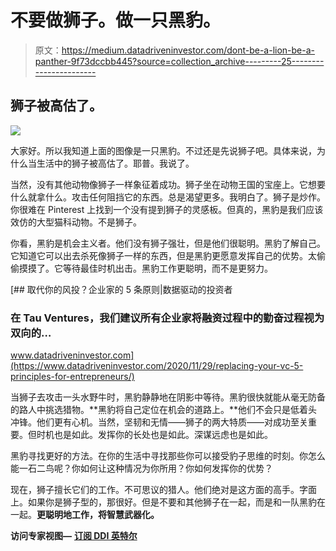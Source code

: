 # 不要做狮子。做一只黑豹。

> 原文：<https://medium.datadriveninvestor.com/dont-be-a-lion-be-a-panther-9f73dccbb445?source=collection_archive---------25----------------------->

## 狮子被高估了。

![](img/ac4ceaeb6cc7144cc9af7da481827d5a.png)

大家好。所以我知道上面的图像是一只黑豹。不过还是先说狮子吧。具体来说，为什么当生活中的狮子被高估了。耶普。我说了。

当然，没有其他动物像狮子一样象征着成功。狮子坐在动物王国的宝座上。它想要什么就拿什么。攻击任何阻挡它的东西。总是渴望更多。我明白了。狮子是炒作。你很难在 Pinterest 上找到一个没有提到狮子的灵感板。但真的，黑豹是我们应该效仿的大型猫科动物。不是狮子。

你看，黑豹是机会主义者。他们没有狮子强壮，但是他们很聪明。黑豹了解自己。它知道它可以出去杀死像狮子一样的东西，但是黑豹更愿意发挥自己的优势。太偷偷摸摸了。它等待最佳时机出击。黑豹工作更聪明，而不是更努力。

[](https://www.datadriveninvestor.com/2020/11/29/replacing-your-vc-5-principles-for-entrepreneurs/) [## 取代你的风投？企业家的 5 条原则|数据驱动的投资者

### 在 Tau Ventures，我们建议所有企业家将融资过程中的勤奋过程视为双向的…

www.datadriveninvestor.com](https://www.datadriveninvestor.com/2020/11/29/replacing-your-vc-5-principles-for-entrepreneurs/) 

当狮子去攻击一头水野牛时，黑豹静静地在阴影中等待。黑豹很快就能从毫无防备的路人中挑选猎物。**黑豹将自己定位在机会的道路上。**他们不会只是低着头冲锋。他们更有心机。当然，坚韧和无情——狮子的两大特质——对成功至关重要。但时机也是如此。发挥你的长处也是如此。深谋远虑也是如此。

黑豹寻找更好的方法。在你的生活中寻找那些你可以接受豹子思维的时刻。你怎么能一石二鸟呢？你如何让这种情况为你所用？你如何发挥你的优势？

现在，狮子擅长它们的工作。不可思议的猎人。他们绝对是这方面的高手。字面上。如果你是狮子型的，那很好。但是不要和其他狮子在一起，而是和一队黑豹在一起。**更聪明地工作，将智慧武器化。**

**访问专家视图—** [**订阅 DDI 英特尔**](https://datadriveninvestor.com/ddi-intel)